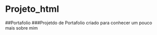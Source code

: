 # Projeto_html
 ##Portafolio
  ###Projetdo de Portafolio criado para conhecer um pouco mais sobre mim
